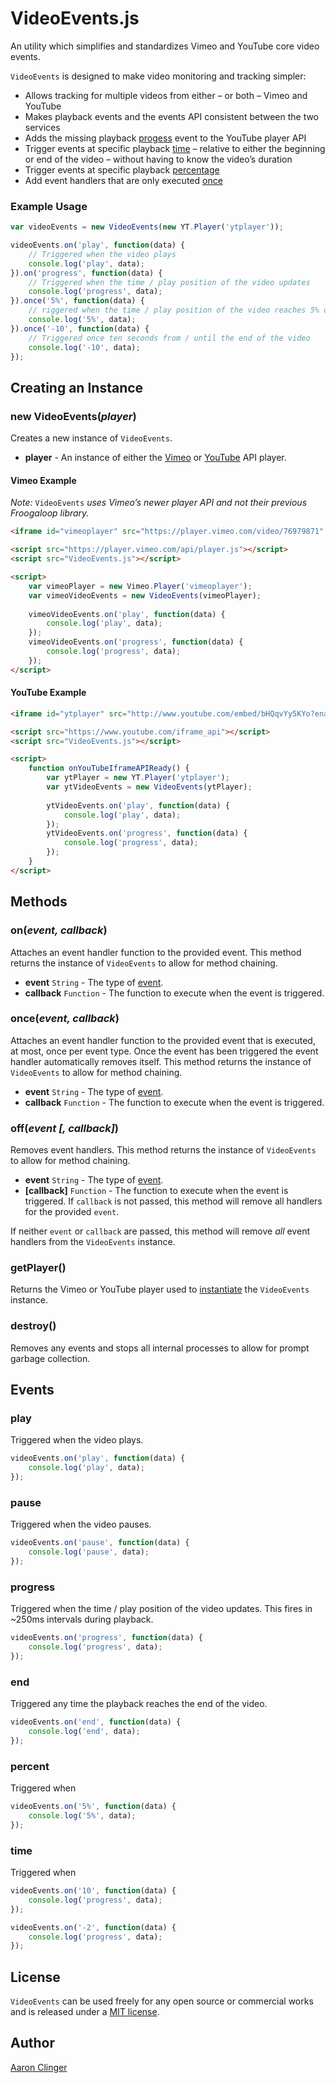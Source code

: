 # VideoEvents.js

An utility which simplifies and standardizes Vimeo and YouTube core video events.

`VideoEvents` is designed to make video monitoring and tracking simpler:

* Allows tracking for multiple videos from either – or both – Vimeo and YouTube
* Makes playback events and the events API consistent between the two services
* Adds the missing playback [progess](#event-progress) event to the YouTube player API
* Trigger events at specific playback [time](#event-time) – relative to either the beginning or end of the video – without having to know the video’s duration
* Trigger events at specific playback [percentage](#event-percent)
* Add event handlers that are only executed [once](#method-once)

### Example Usage

```javascript
var videoEvents = new VideoEvents(new YT.Player('ytplayer'));

videoEvents.on('play', function(data) {
	// Triggered when the video plays
	console.log('play', data);
}).on('progress', function(data) {
	// Triggered when the time / play position of the video updates
	console.log('progress', data);
}).once('5%', function(data) {
	// riggered when the time / play position of the video reaches 5% of the duration
	console.log('5%', data);
}).once('-10', function(data) {
	// Triggered once ten seconds from / until the end of the video
	console.log('-10', data);
});
```

## <a id="create"></a>Creating an Instance

### new VideoEvents(*player*)

Creates a new instance of `VideoEvents`.

* **player** - An instance of either the [Vimeo](https://github.com/vimeo/player.js) or [YouTube](https://developers.google.com/youtube/iframe_api_reference) API player.

#### Vimeo Example

*Note:* `VideoEvents` *uses Vimeo’s newer player API and not their previous Froogaloop library.*

```html
<iframe id="vimeoplayer" src="https://player.vimeo.com/video/76979871" width="640" height="360" frameborder="0"></iframe>

<script src="https://player.vimeo.com/api/player.js"></script>
<script src="VideoEvents.js"></script>

<script>
	var vimeoPlayer = new Vimeo.Player('vimeoplayer');
	var vimeoVideoEvents = new VideoEvents(vimeoPlayer);
	
	vimeoVideoEvents.on('play', function(data) {
		console.log('play', data);
	});
	vimeoVideoEvents.on('progress', function(data) {
		console.log('progress', data);
	});
</script>
```

#### YouTube Example

```html
<iframe id="ytplayer" src="http://www.youtube.com/embed/bHQqvYy5KYo?enablejsapi=1" width="640" height="360" frameborder="0"></iframe>

<script src="https://www.youtube.com/iframe_api"></script>
<script src="VideoEvents.js"></script>

<script>
	function onYouTubeIframeAPIReady() {
		var ytPlayer = new YT.Player('ytplayer');
		var ytVideoEvents = new VideoEvents(ytPlayer);
		
		ytVideoEvents.on('play', function(data) {
			console.log('play', data);
		});
		ytVideoEvents.on('progress', function(data) {
			console.log('progress', data);
		});
	}
</script>
```

## Methods

### on(*event, callback*)

Attaches an event handler function to the provided event. This method returns the instance of `VideoEvents` to allow for method chaining.

* **event** `String` - The type of [event](#events).
* **callback** `Function` - The function to execute when the event is triggered.

### <a id="method-once"></a>once(*event, callback*)

Attaches an event handler function to the provided event that is executed, at most, once per event type. Once the event has been triggered the event handler automatically removes itself. This method returns the instance of `VideoEvents` to allow for method chaining.

* **event** `String` - The type of [event](#events).
* **callback** `Function` - The function to execute when the event is triggered.

### off(*event [, callback]*)

Removes event handlers. This method returns the instance of `VideoEvents` to allow for method chaining.

* **event** `String` - The type of [event](#events).
* **[callback]** `Function` - The function to execute when the event is triggered. If `callback` is not passed, this method will remove all handlers for the provided `event`.

If neither `event` or `callback` are passed, this method will remove *all* event handlers from the `VideoEvents` instance.

### getPlayer()

Returns the Vimeo or YouTube player used to [instantiate](#create) the `VideoEvents` instance.

### destroy()

Removes any events and stops all internal processes to allow for prompt garbage collection.

## <a id="events"></a>Events

### play

Triggered when the video plays.

```javascript
videoEvents.on('play', function(data) {
	console.log('play', data);
});
```

### pause

Triggered when the video pauses.

```javascript
videoEvents.on('pause', function(data) {
	console.log('pause', data);
});
```

### <a id="event-progress"></a>progress

Triggered when the time / play position of the video updates. This fires in ~250ms intervals during playback.

```javascript
videoEvents.on('progress', function(data) {
	console.log('progress', data);
});
```

### end

Triggered any time the playback reaches the end of the video.

```javascript
videoEvents.on('end', function(data) {
	console.log('end', data);
});
```


### <a id="event-percent"></a>percent

Triggered when

```javascript
videoEvents.on('5%', function(data) {
	console.log('5%', data);
});
```

### <a id="event-time"></a>time

Triggered when

```javascript
videoEvents.on('10', function(data) {
	console.log('progress', data);
});

videoEvents.on('-2', function(data) {
	console.log('progress', data);
});
```

## License

`VideoEvents` can be used freely for any open source or commercial works and is released under a [MIT license](http://en.wikipedia.org/wiki/MIT_License).

## Author

[Aaron Clinger](https://github.com/aaronclinger)